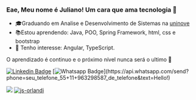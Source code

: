 ### Eae, Meu nome é Juliano! Um cara que ama tecnologia 👋

- 🎓Graduando em Analise e Desenvolvimento de Sistemas na [uninove](https://www.uninove.br/)
- 📚Estou aprendendo: Java, POO, Spring Framework, html, css e bootstrap
- 🎯 Tenho interesse: Angular, TypeScript. 

O  aprendizado é continuo e o próximo nível nunca será o ultimo 🚀 
<!--
**js-orlandi/js-orlandi** is a ✨ _special_ ✨ repository because its `README.md` (this file) appears on your GitHub profile.

Here are some ideas to get you started:

- 🔭 I’m currently working on ...
- 🌱 I’m currently learning ...
- 👯 I’m looking to collaborate on ...
- 🤔 I’m looking for help with ...
- 💬 Ask me about ...
- 📫 How to reach me: ...
- 😄 Pronouns: ...
- ⚡ Fun fact: ...
-->



[![Linkedin Badge](https://img.shields.io/badge/-LinkedIn-blue?style=flat-square&logo=Linkedin&logoColor=white&link=https://www.linkedin.com/in/js-orlandi/)](https://www.linkedin.com/in/js-orlandi/)
[![Whatsapp Badge](https://img.shields.io/badge/-Whatsapp-4CA143?style=flat-square&labelColor=4CA143&logo=whatsapp&logoColor=white&link=https://api.whatsapp.com/send?phone=seu_telefone_55+11+963298587_de_telefone&text=Hello!)](https://api.whatsapp.com/send?phone=seu_telefone_55+11+963298587_de_telefone&text=Hello!)

  <a href="https://github.com/js-orlandi/"><img src="https://github-readme-stats.vercel.app/api/top-langs/?username=js-orlandi&layout=compact&theme=dark"/></a> 
  <a href="https://github.com/js-orlandi/"><img src="https://github-readme-stats.vercel.app/api?username=js-orlandi&show_icons=true&theme=dark&include_all_commits=true&count_private=true" alt="js-orlandi"/></a>
</p> 


